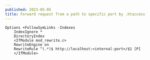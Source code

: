 ```yaml
---
published: 2023-05-05
title: Forward request from a path to specific port by .htaccess
---
```

    Options +FollowSymLinks -Indexes
        IndexIgnore *
        DirectoryIndex
        <IfModule mod_rewrite.c>
        RewriteEngine on
        RewriteRule ^(.*)$ http://localhost:<internal-port>/$1 [P]
        </IfModule>
